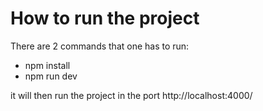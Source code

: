 # How to run the project

There are 2 commands that one has to run:

- npm install
- npm run dev

it will then run the project in the port http://localhost:4000/